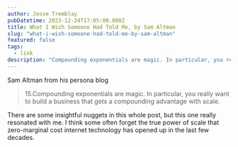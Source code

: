```yaml
---
author: Jesse Tremblay
pubDatetime: 2023-12-24T17:05:00.000Z
title: What I Wish Someone Had Told Me, by Sam Altman
slug: "what-i-wish-someone-had-told-me-by-sam-altman"
featured: false
tags:
  - link
description: "Compounding exponentials are magic. In particular, you really want to build a business that gets a compounding advantage with scale."
---
```


Sam Altman from his persona blog

> 15.Compounding exponentials are magic. In particular, you really want to build a business that gets a compounding advantage with scale.

There are some insightful nuggets in this whole post, but this one really resonated with me. I think some often forget the true power of scale that zero-marginal cost internet technology has opened up in the last few decades.
